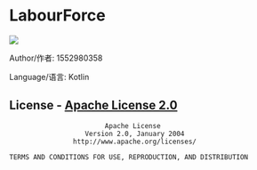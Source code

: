# LabourForce
[![](https://jitpack.io/v/1552980358/labourforce.svg)](https://jitpack.io/#1552980358/labourforce)

Author/作者: 1552980358

Language/语言: Kotlin

## License - [Apache License 2.0](https://github.com/1552980358/labourforce/blob/master/LICENSE)
```
                        Apache License
                   Version 2.0, January 2004
                http://www.apache.org/licenses/

TERMS AND CONDITIONS FOR USE, REPRODUCTION, AND DISTRIBUTION
```